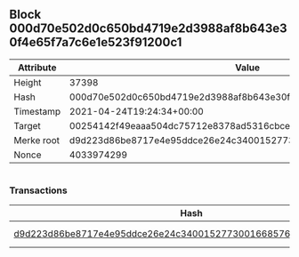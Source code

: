 ## Block 000d70e502d0c650bd4719e2d3988af8b643e30f4e65f7a7c6e1e523f91200c1

Attribute | Value
--- | ---
Height | 37398
Hash | 000d70e502d0c650bd4719e2d3988af8b643e30f4e65f7a7c6e1e523f91200c1
Timestamp | 2021-04-24T19:24:34+00:00
Target | 00254142f49eaaa504dc75712e8378ad5316cbcead634704b3734b6271167cc4
Merke root | d9d223d86be8717e4e95ddce26e24c3400152773001668576cea7516f8cdf113
Nonce | 4033974299

```

```

### Transactions

Hash | Amount
--- | ---
[d9d223d86be8717e4e95ddce26e24c3400152773001668576cea7516f8cdf113](d9d223d86be8717e4e95ddce26e24c3400152773001668576cea7516f8cdf113.md) | 10.00000000 SKEPTI 
